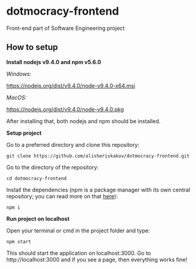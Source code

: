 # dotmocracy-frontend
Front-end part of Software Engineering project
## How to setup
**Install nodejs v9.4.0 and npm v5.6.0**

*Windows:*

https://nodejs.org/dist/v9.4.0/node-v9.4.0-x64.msi

*MacOS:*

https://nodejs.org/dist/v9.4.0/node-v9.4.0.pkg

After installing that, both nodejs and npm should be installed.


**Setup project**

Go to a preferred directory and clone this repository:
```
git clone https://github.com/alisheriskakov/dotmocracy-frontend.git
```
Go to the directory of the repository:
```
cd dotmocracy-frontend
```
Install the dependencies (npm is a package manager with its own central repository; you can read more on that [here](https://docs.npmjs.com/getting-started/what-is-npm)):
```
npm i
```


**Run project on localhost**

Open your terminal or cmd in the project folder and type:
```
npm start
```
This should start the application on localhost:3000. Go to http://localhost:3000 and if you see a page, then everything works fine!
